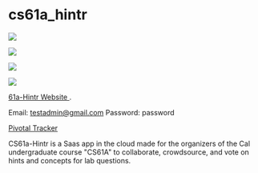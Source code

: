 # cs61a_hintr
 
<a href="https://codeclimate.com/github/DevelopingCoder/cs61a_hintr"><img src="https://codeclimate.com/github/DevelopingCoder/cs61a_hintr/badges/gpa.svg" /></a>

<a href="https://codeclimate.com/github/DevelopingCoder/cs61a_hintr/coverage"><img src="https://codeclimate.com/github/DevelopingCoder/cs61a_hintr/badges/coverage.svg" /></a>

<a href="https://codeclimate.com/github/DevelopingCoder/cs61a_hintr"><img src="https://codeclimate.com/github/DevelopingCoder/cs61a_hintr/badges/issue_count.svg" /></a>

<a href="https://travis-ci.org/DevelopingCoder/cs61a_hintr/builds/169124664"><img src = "https://travis-ci.org/DevelopingCoder/cs61a_hintr.svg?branch=master"/></a>

<a href="https://cs61a-hintr.herokuapp.com/"> 61a-Hintr Website </a>. 

Email: testadmin@gmail.com   Password: password


<a href="https://www.pivotaltracker.com/projects/1887731/settings"> Pivotal Tracker </a>

CS61a-Hintr is a Saas app in the cloud made for the organizers of the Cal undergraduate course "CS61A" to collaborate, crowdsource, and vote on hints and concepts for lab questions. 

